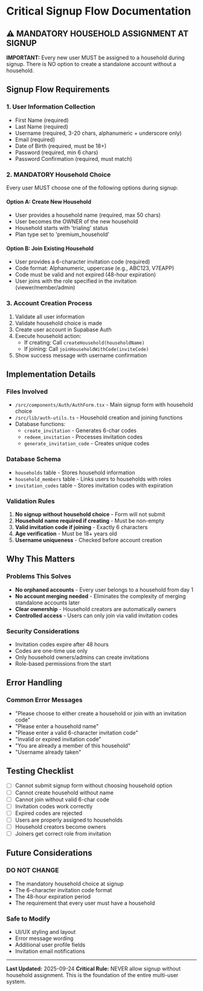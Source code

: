 # Critical Signup Flow Documentation

## ⚠️ MANDATORY HOUSEHOLD ASSIGNMENT AT SIGNUP

**IMPORTANT:** Every new user MUST be assigned to a household during signup. There is NO option to create a standalone account without a household.

## Signup Flow Requirements

### 1. User Information Collection
- First Name (required)
- Last Name (required)
- Username (required, 3-20 chars, alphanumeric + underscore only)
- Email (required)
- Date of Birth (required, must be 18+)
- Password (required, min 6 chars)
- Password Confirmation (required, must match)

### 2. MANDATORY Household Choice
Every user MUST choose one of the following options during signup:

#### Option A: Create New Household
- User provides a household name (required, max 50 chars)
- User becomes the OWNER of the new household
- Household starts with 'trialing' status
- Plan type set to 'premium_household'

#### Option B: Join Existing Household
- User provides a 6-character invitation code (required)
- Code format: Alphanumeric, uppercase (e.g., ABC123, V7EAPP)
- Code must be valid and not expired (48-hour expiration)
- User joins with the role specified in the invitation (viewer/member/admin)

### 3. Account Creation Process
1. Validate all user information
2. Validate household choice is made
3. Create user account in Supabase Auth
4. Execute household action:
   - If creating: Call `createHousehold(householdName)`
   - If joining: Call `joinHouseholdWithCode(inviteCode)`
5. Show success message with username confirmation

## Implementation Details

### Files Involved
- `/src/components/Auth/AuthForm.tsx` - Main signup form with household choice
- `/src/lib/auth-utils.ts` - Household creation and joining functions
- Database functions:
  - `create_invitation` - Generates 6-char codes
  - `redeem_invitation` - Processes invitation codes
  - `generate_invitation_code` - Creates unique codes

### Database Schema
- `households` table - Stores household information
- `household_members` table - Links users to households with roles
- `invitation_codes` table - Stores invitation codes with expiration

### Validation Rules
1. **No signup without household choice** - Form will not submit
2. **Household name required if creating** - Must be non-empty
3. **Valid invitation code if joining** - Exactly 6 characters
4. **Age verification** - Must be 18+ years old
5. **Username uniqueness** - Checked before account creation

## Why This Matters

### Problems This Solves
- **No orphaned accounts** - Every user belongs to a household from day 1
- **No account merging needed** - Eliminates the complexity of merging standalone accounts later
- **Clear ownership** - Household creators are automatically owners
- **Controlled access** - Users can only join via valid invitation codes

### Security Considerations
- Invitation codes expire after 48 hours
- Codes are one-time use only
- Only household owners/admins can create invitations
- Role-based permissions from the start

## Error Handling

### Common Error Messages
- "Please choose to either create a household or join with an invitation code"
- "Please enter a household name"
- "Please enter a valid 6-character invitation code"
- "Invalid or expired invitation code"
- "You are already a member of this household"
- "Username already taken"

## Testing Checklist

- [ ] Cannot submit signup form without choosing household option
- [ ] Cannot create household without name
- [ ] Cannot join without valid 6-char code
- [ ] Invitation codes work correctly
- [ ] Expired codes are rejected
- [ ] Users are properly assigned to households
- [ ] Household creators become owners
- [ ] Joiners get correct role from invitation

## Future Considerations

### DO NOT CHANGE
- The mandatory household choice at signup
- The 6-character invitation code format
- The 48-hour expiration period
- The requirement that every user must have a household

### Safe to Modify
- UI/UX styling and layout
- Error message wording
- Additional user profile fields
- Invitation email notifications

---

**Last Updated:** 2025-09-24
**Critical Rule:** NEVER allow signup without household assignment. This is the foundation of the entire multi-user system.